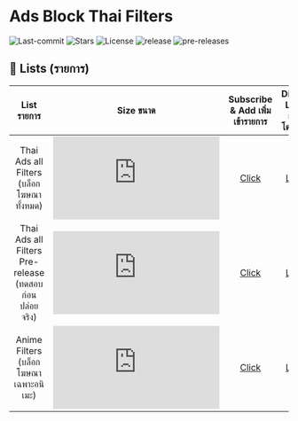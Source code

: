 # Ads Block Thai Filters
![Last-commit](https://img.shields.io/github/last-commit/F1rstStr0ke/AdBlock-Thai-Filters?style=flat-square)
![Stars](https://img.shields.io/github/stars/F1rstStr0ke/AdBlock-Thai-Filters?style=flat-square)
![License](https://img.shields.io/github/license/F1rstStr0ke/AdBlock-Thai-Filters?style=flat-square)
![release](https://img.shields.io/github/v/release/F1rstStr0ke/AdBlock-Thai-Filters?style=flat-square)
![pre-releases](https://img.shields.io/github/v/release/F1rstStr0ke/AdBlock-Thai-Filters?include_prereleases&label=pre-releases&style=flat-square)

## :page_facing_up: Lists (รายการ)
List รายการ | Size ขนาด | Subscribe & Add เพิ่มเข้ารายการ | Direct Link ลิงก์โดยตรง | Releases
|:---------:|:-------:|:-------:|:--------:|:---------:|
Thai Ads all Filters (บล็อกโฆษณาทั้งหมด) | ![][Filter_Size_all] | [Click][Filter_Subscribe_all] | [Link][Direct_all] | ![][tag_all]
Thai Ads all Filters Pre-release (ทดสอบก่อนปล่อยจริง) | ![][Filter Size_Prerelease] | [Click][Filter_Subscribe_Prerelease] | [Link][Direct_Prerelease] | ![][Tag_Prerelease]
Anime Filters (บล็อกโฆษณาเฉพาะอนิเมะ) | ![][Filter_Size_Anime] | [Click][Filter_Subscribe_Anime] | [Link][Direct_Anime] |

[Filter_Subscribe_all]: https://subscribe.adblockplus.org/?location=https://raw.githubusercontent.com/F1rstStr0ke/adblock-thai-filters/master/filters.txt&title=AdsBlockThaiFilters
[Direct_all]: https://raw.githubusercontent.com/F1rstStr0ke/AdBlock-Thai-Filters/master/filters.txt
[Filter_Size_all]: https://img.shields.io/github/size/F1rstStr0ke/AdBlock-Thai-Filters/filters.txt?style=flat-square
[Tag_all]: https://img.shields.io/github/v/release/F1rstStr0ke/AdBlock-Thai-Filters?label=&style=for-the-badge

[Filter_Subscribe_Anime]: https://subscribe.adblockplus.org/?location=https://raw.githubusercontent.com/F1rstStr0ke/adblock-thai-filters/master/anime.txt&title=AdsBlockThaiAnimeFilters
[Direct_Anime]: https://raw.githubusercontent.com/F1rstStr0ke/AdBlock-Thai-Filters/master/anime.txt
[Filter_Size_Anime]: https://img.shields.io/github/size/F1rstStr0ke/AdBlock-Thai-Filters/anime.txt?style=flat-square
[Tag_Anime]: https://img.shields.io/github/v/tag/F1rstStr0ke/AdBlock-Thai-Filters?label=%20Patch&style=for-the-badge

[Filter_Subscribe_Prerelease]: https://subscribe.adblockplus.org/?location=https://raw.githubusercontent.com/F1rstStr0ke/adblock-thai-filters/master/filters-pre-release.txt&title=AdsBlockThaiAnimeFilters
[Direct_Prerelease]: https://raw.githubusercontent.com/F1rstStr0ke/AdBlock-Thai-Filters/master/filters-pre-release.txt
[Filter Size_Prerelease]: https://img.shields.io/github/size/F1rstStr0ke/AdBlock-Thai-Filters/filters-pre-release.txt?style=flat-square
[Tag_Prerelease]: https://img.shields.io/github/v/release/F1rstStr0ke/AdBlock-Thai-Filters?include_prereleases&label=&style=for-the-badge
